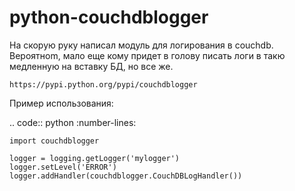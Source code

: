 python-couchdblogger
====================


На скорую руку написал модуль для логирования в couchdb. Вероятноm, мало еще кому придет в голову писать логи в такю медленную на вставку БД, но все же.

    https://pypi.python.org/pypi/couchdblogger

Пример использования:

.. code:: python 
    :number-lines:

    import couchdblogger

    logger = logging.getLogger('mylogger')
    logger.setLevel('ERROR')
    logger.addHandler(couchdblogger.CouchDBLogHandler())
